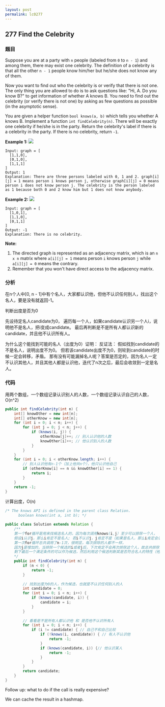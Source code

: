 ```yaml
---
layout: post
permalink: lc0277
---
```


## 277 Find the Celebrity

### 题目

Suppose you are at a party with `n` people \(labeled from `0` to `n - 1`\) and among them, there may exist one celebrity. The definition of a celebrity is that all the other `n - 1` people know him/her but he/she does not know any of them.

Now you want to find out who the celebrity is or verify that there is not one. The only thing you are allowed to do is to ask questions like: "Hi, A. Do you know B?" to get information of whether A knows B. You need to find out the celebrity \(or verify there is not one\) by asking as few questions as possible \(in the asymptotic sense\).

You are given a helper function `bool knows(a, b)` which tells you whether A knows B. Implement a function `int findCelebrity(n)`. There will be exactly one celebrity if he/she is in the party. Return the celebrity's label if there is a celebrity in the party. If there is no celebrity, return `-1`.

**Example 1:** ![](https://assets.leetcode.com/uploads/2019/02/02/277_example_1_bold.PNG)

```text
Input: graph = [
  [1,1,0],
  [0,1,0],
  [1,1,1]
]
Output: 1
Explanation: There are three persons labeled with 0, 1 and 2. graph[i][j] = 1 means person i knows person j, otherwise graph[i][j] = 0 means person i does not know person j. The celebrity is the person labeled as 1 because both 0 and 2 know him but 1 does not know anybody.
```

**Example 2:** ![](https://assets.leetcode.com/uploads/2019/02/02/277_example_2.PNG)

```text
Input: graph = [
  [1,0,1],
  [1,1,0],
  [0,1,1]
]
Output: -1
Explanation: There is no celebrity.
```

**Note:**

1. The directed graph is represented as an adjacency matrix, which is an `n x n` matrix where `a[i][j] = 1` means person `i` knows person `j` while `a[i][j] = 0` means the contrary.
2. Remember that you won't have direct access to the adjacency matrix.

### 分析

在n个人中\[0, n - 1\]中有个名人，大家都认识他，但他不认识任何别人，找出这个名人，要是没有就返回-1。

判断出度是否为0

先设待定名人candidate为0， 遍历每一个人，如果candidate认识另一个人i，说明他不是名人，把i变成candidate。 最后再判断是不是所有人都认识新的candidate，并且他不认识所有人。

为什么这个能找到可能的名人（出度为0）证明： 反证法： 假如找到candidate的不是名人，说明出度不为0。 但若该candidate出度不为0，则轮到candidate的时候一定会转移，矛盾。 那有没有可能漏掉名人呢？答案是否定的，因为名人一定不认识其他人，并且其他人都是认识他，迭代了n次之后，最后会收敛到一定是名人。

### 代码

用两个数组，一个数组记录认识别人的人数，一个数组记录认识自己的人数，O\(n^2\)

```java
public int findCelebrity(int n) {
    int[] knowOther = new int[n];
    int[] otherKnow = new int[n];
    for (int i = 0; i < n; i++) {
        for (int j = 0; j < n; j++) {
            if (knows(i, j)) {
                otherKnow[j]++; // 别人认识他的人数
                knowOther[i]++; // 他认识别人的人数
            }
        }
    }
    for (int i = 0; i < otherKnow.length; i++) {
        // 别人认识他有n-1个（加上他共n个），他只认识他自己
        if (otherKnow[i] == n && knowOther[i] == 1) {
            return i;
        }
    }
    return -1;
}
```

计算出度，O\(n\)

```java
/* The knows API is defined in the parent class Relation.
      boolean knows(int a, int b); */

public class Solution extends Relation {
    /**
    第一个for循环是用来找候选名人的，因为每次调用knows(i,j）至少可以排除一个人，
    假设i认识j，那么i肯定不是名人; 若i不认识j，j肯定不是（如果是名人，那么i肯定会认识他），
    第一次for循环总共调用了n-1次，很明显，每次排除的人都不一样，
    因为j是增加的，当排除一个候选的i或者j后，下次肯定不会再次排除这个人，故总共排除了n-1个人，
    剩下最后一个满足条件的可以作为候选，然后利用这个候选判断其是否符合名人的特性（他不认识其他人，但其他人都认识他）
    */
    public int findCelebrity(int n) {
        if (n < 0) {
            return -1;
        } 
        
        // 找到出度为0的人，作为候选，也就是不认识任何别人的人
        int candidate = 0;
        for (int i = 0; i < n; i++) {
            if (knows(candidate, i)) {
                candidate = i;
            }
        }
        
        // 看看是不是所有人都认识他 和 是否他不认识所有人
        for (int i = 0; i < n; i++) {
            if (i != candidate) { // 自己不和自己比较
                if (!knows(i, candidate)) { // 有人不认识他
                    return -1;
                }
                if (knows(candidate, i)) {// 他认识某人
                    return -1;
                }
            }
        }
        return candidate;
    }
}
```

Follow up: what to do if the call is really expensive? 

We can cache the result in a hashmap.
